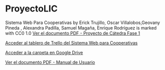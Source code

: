 # ProyectoLIC

Sistema Web Para Cooperativas by Erick Trujillo, Oscar Villalobos,Geovany Pineda , Alexandra Padilla, Samuel Magaña, Enrique Rodríguez is marked with CC0 1.0 
[Ver el documento PDF - Proyecto de Cátedra Fase 1](Proyecto%20de%20Catedra%20Fase%201.pdf)

[Acceder al tablero de Trello del Sistema Web para Cooperativas](https://trello.com/b/LF32HSGq/sistema-web-para-cooperativas)  

[Acceder a la carpeta en Google Drive](https://drive.google.com/drive/folders/1uERvek5VaIBTdzL_-B5Hw7lQqAZmCR94?usp=sharing)

[Ver el documento PDF - Manual de Usuario](https://github.com/ErickTrujilloOsorio/ProyectoLIC/blob/main/Manual%20de%20Usuario.pdf)


